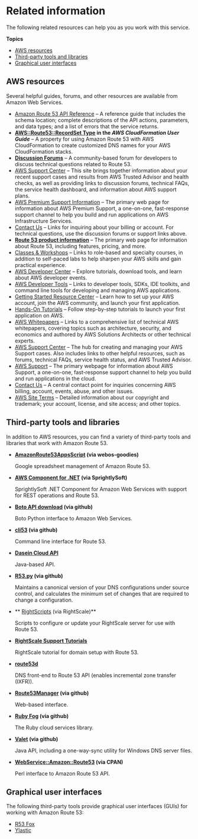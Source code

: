 # Related information<a name="Resources"></a>

The following related resources can help you as you work with this service\.

**Topics**
+ [AWS resources](#AWSResources)
+ [Third\-party tools and libraries](#R53-Tools-Libraries)
+ [Graphical user interfaces](#GUIs)

## AWS resources<a name="AWSResources"></a>

Several helpful guides, forums, and other resources are available from Amazon Web Services\.
+ [Amazon Route 53 API Reference](https://docs.aws.amazon.com/Route53/latest/APIReference/) – A reference guide that includes the schema location; complete descriptions of the API actions, parameters, and data types; and a list of errors that the service returns\.
+ **[AWS::Route53::RecordSet Type](https://docs.aws.amazon.com/AWSCloudFormation/latest/UserGuide/aws-properties-route53-recordset.html) in the *AWS CloudFormation User Guide*** – A property for using Amazon Route 53 with AWS CloudFormation to create customized DNS names for your AWS CloudFormation stacks\.
+ **[Discussion Forums](https://forums.aws.amazon.com/forum.jspa?forumID=87)** – A community\-based forum for developers to discuss technical questions related to Route 53\.
+ [AWS Support Center](https://console.aws.amazon.com/support/home#/) – This site brings together information about your recent support cases and results from AWS Trusted Advisor and health checks, as well as providing links to discussion forums, technical FAQs, the service health dashboard, and information about AWS support plans\.
+ [AWS Premium Support Information](https://aws.amazon.com/premiumsupport/) – The primary web page for information about AWS Premium Support, a one\-on\-one, fast\-response support channel to help you build and run applications on AWS Infrastructure Services\.
+ [Contact Us](http://aws.amazon.com/contact-us/) – Links for inquiring about your billing or account\. For technical questions, use the discussion forums or support links above\.
+ **[Route 53 product information](https://aws.amazon.com/route53)** – The primary web page for information about Route 53, including features, pricing, and more\.
+  [Classes & Workshops](https://aws.amazon.com/training/course-descriptions/) – Links to role\-based and specialty courses, in addition to self\-paced labs to help sharpen your AWS skills and gain practical experience\.
+  [AWS Developer Center](https://aws.amazon.com/developer/?ref=docs_id=res1) – Explore tutorials, download tools, and learn about AWS developer events\.
+  [AWS Developer Tools](https://aws.amazon.com/developer/tools/?ref=docs_id=res1) – Links to developer tools, SDKs, IDE toolkits, and command line tools for developing and managing AWS applications\.
+  [Getting Started Resource Center](https://aws.amazon.com/getting-started/?ref=docs_id=res1) – Learn how to set up your AWS account, join the AWS community, and launch your first application\.
+  [Hands\-On Tutorials](https://aws.amazon.com/getting-started/hands-on/?ref=docs_id=res1) – Follow step\-by\-step tutorials to launch your first application on AWS\.
+  [AWS Whitepapers](https://aws.amazon.com/whitepapers/) – Links to a comprehensive list of technical AWS whitepapers, covering topics such as architecture, security, and economics and authored by AWS Solutions Architects or other technical experts\.
+  [AWS Support Center](https://console.aws.amazon.com/support/home#/) – The hub for creating and managing your AWS Support cases\. Also includes links to other helpful resources, such as forums, technical FAQs, service health status, and AWS Trusted Advisor\.
+  [AWS Support](https://aws.amazon.com/premiumsupport/) – The primary webpage for information about AWS Support, a one\-on\-one, fast\-response support channel to help you build and run applications in the cloud\.
+  [Contact Us](https://aws.amazon.com/contact-us/) – A central contact point for inquiries concerning AWS billing, account, events, abuse, and other issues\. 
+  [AWS Site Terms](https://aws.amazon.com/terms/) – Detailed information about our copyright and trademark; your account, license, and site access; and other topics\.

## Third\-party tools and libraries<a name="R53-Tools-Libraries"></a>

In addition to AWS resources, you can find a variety of third\-party tools and libraries that work with Amazon Route 53\.
+ **[AmazonRoute53AppsScript](http://code.google.com/p/webos-goodies/wiki/AmazonRoute53AppsScript) \(via webos\-goodies\)**

  Google spreadsheet management of Amazon Route 53\.
+ **[AWS Component for \.NET](http://sprightlysoft.com/AWSComponent/) \(via SprightlySoft\)**

  SprightlySoft \.NET Component for Amazon Web Services with support for REST operations and Route 53\.
+ **[Boto API download](https://github.com/boto/boto/tree/master/boto/route53) \(via github\)**

  Boto Python interface to Amazon Web Services\.
+ **[cli53](https://github.com/barnybug/cli53) \(via github\)**

  Command line interface for Route 53\.
+ **[Dasein Cloud API](http://dasein-cloud.sourceforge.net/)**

  Java\-based API\.
+ **[R53\.py](https://github.com/coops/r53) \(via github\)**

  Maintains a canonical version of your DNS configurations under source control, and calculates the minimum set of changes that are required to change a configuration\.
+ ** [RightScripts](http://www.rightscale.com/library/right_scripts/All?search[advanced_search]=&search[filter_value]=Route&x=0&y=0&search[filter_type]=title_and_description&search[price]=&search[order]=date_desc) \(via RightScale\)**

  Scripts to configure or update your RightScale server for use with Route 53\.
+ **[RightScale Support Tutorials](http://support.rightscale.com/Library/3rd_Parties/DNS/Route_53/Domain_Setup_with_Amazon's_Route_53)**

  RightScale tutorial for domain setup with Route 53\.
+ **[route53d](http://code.google.com/p/route53d/)**

  DNS front\-end to Route 53 API \(enables incremental zone transfer \(IXFR\)\)\.
+ **[Route53Manager](https://github.com/zen4ever/route53manager) \(via github\)**

  Web\-based interface\.
+ **[Ruby Fog](https://github.com/fog/fog) \(via github\)**

  The Ruby cloud services library\.
+ **[Valet](https://github.com/Widen/valet) \(via github\)**

  Java API, including a one\-way\-sync utility for Windows DNS server files\.
+ **[WebService::Amazon::Route53](https://metacpan.org/pod/WebService::Amazon::Route53) \(via CPAN\)**

  Perl interface to Amazon Route 53 API\.

## Graphical user interfaces<a name="GUIs"></a>

The following third\-party tools provide graphical user interfaces \(GUIs\) for working with Amazon Route 53:
+ [R53 Fox](https://github.com/cookpad/r53-fox)
+ [Ylastic](http://ylastic.com/)